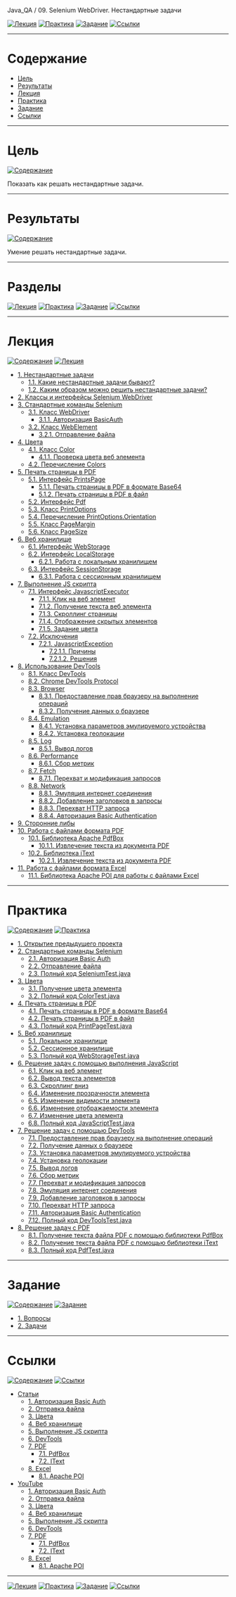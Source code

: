 Java_QA / 09. Selenium WebDriver. Нестандартные задачи

[![Лекция](https://img.shields.io/badge/-Лекция-ee99ff)](1.%20Лекция.md)
[![Практика](https://img.shields.io/badge/-Практика-aaffaa)](2.%20Практика.md)
[![Задание](https://img.shields.io/badge/-Задание-99ffee)](3.%20Задание.md)
[![Ссылки](https://img.shields.io/badge/-Ссылки-ffee99)](4.%20Ссылки.md)

***

# Содержание

* [Цель](#цель)
* [Результаты](#результаты)
* [Лекция](#лекция)
* [Практика](#практика)
* [Задание](#задание)
* [Ссылки](#ссылки)

***

# Цель

[![Содержание](https://img.shields.io/badge/-Содержание-1177ff)](#содержание)

Показать как решать нестандартные задачи.

***

# Результаты

[![Содержание](https://img.shields.io/badge/-Содержание-1177ff)](#содержание)

Умение решать нестандартные задачи.

***

# Разделы

[![Лекция](https://img.shields.io/badge/-Лекция-ee99ff)](1.%20Лекция.md)
[![Практика](https://img.shields.io/badge/-Практика-aaffaa)](2.%20Практика.md)
[![Задание](https://img.shields.io/badge/-Задание-99ffee)](3.%20Задание.md)
[![Ссылки](https://img.shields.io/badge/-Ссылки-ffee99)](4.%20Ссылки.md)

***

# Лекция

[![Содержание](https://img.shields.io/badge/-Содержание-1177ff)](#содержание)
[![Лекция](https://img.shields.io/badge/-Лекция-ee99ff)](1.%20Лекция.md)

* [1. Нестандартные задачи](1.%20Лекция.md#1-нестандартные-задачи)
    * [1.1. Какие нестандартные задачи бывают?](1.%20Лекция.md#11-какие-нестандартные-задачи-бывают)
    * [1.2. Каким образом можно решить нестандартные задачи?](1.%20Лекция.md#12-каким-образом-можно-решить-нестандартные-задачи)
* [2. Классы и интерфейсы Selenium WebDriver](1.%20Лекция.md#2-Классы-и-интерфейсы-Selenium-WebDriver)
* [3. Стандартные команды Selenium](1.%20Лекция.md#3-стандартные-команды-selenium)
    * [3.1. Класс WebDriver](1.%20Лекция.md#31-класс-webdriver)
        * [3.1.1. Авторизация BasicAuth](1.%20Лекция.md#311-авторизация-basicauth)
    * [3.2. Класс WebElement](1.%20Лекция.md#32-класс-webelement)
        * [3.2.1. Отправление файла](1.%20Лекция.md#321-отправление-файла)
* [4. Цвета](1.%20Лекция.md#4-цвета)
    * [4.1. Класс Color](1.%20Лекция.md#41-класс-color)
        * [4.1.1. Проверка цвета веб элемента](1.%20Лекция.md#411-проверка-цвета-веб-элемента)
    * [4.2. Перечисление Colors](1.%20Лекция.md#42-перечисление-colors)
* [5. Печать страницы в PDF](1.%20Лекция.md#5-печать-страницы-в-pdf)
    * [5.1. Интерфейс PrintsPage](1.%20Лекция.md#51-интерфейс-printspage)
        * [5.1.1. Печать страницы в PDF в формате Base64](1.%20Лекция.md#511-печать-страницы-в-pdf-в-формате-base64)
        * [5.1.2. Печать страницы в PDF в файл](1.%20Лекция.md#512-печать-страницы-в-pdf-в-файл)
    * [5.2. Интерфейс Pdf](1.%20Лекция.md#52-интерфейс-pdf)
    * [5.3. Класс PrintOptions](1.%20Лекция.md#53-класс-printoptions)
    * [5.4. Перечисление PrintOptions.Orientation](1.%20Лекция.md#54-перечисление-printoptionsorientation)
    * [5.5. Класс PageMargin](1.%20Лекция.md#55-класс-pagemargin)
    * [5.6. Класс PageSize](1.%20Лекция.md#56-класс-pagesize)
* [6. Веб хранилище](1.%20Лекция.md#6-веб-хранилище)
    * [6.1. Интерфейс WebStorage](1.%20Лекция.md#61-интерфейс-webstorage)
    * [6.2. Интерфейс LocalStorage](1.%20Лекция.md#62-интерфейс-localstorage)
        * [6.2.1. Работа с локальным хранилищем](1.%20Лекция.md#621-работа-с-локальным-хранилищем)
    * [6.3. Интерфейс SessionStorage](1.%20Лекция.md#63-интерфейс-sessionstorage)
        * [6.3.1. Работа с сессионным хранилищем](1.%20Лекция.md#631-работа-с-сессионным-хранилищем)
* [7. Выполнение JS скрипта](1.%20Лекция.md#7-выполнение-js-скрипта)
    * [7.1. Интерфейс JavascriptExecutor](1.%20Лекция.md#71-интерфейс-javascriptexecutor)
        * [7.1.1. Клик на веб элемент](1.%20Лекция.md#711-клик-на-веб-элемент)
        * [7.1.2. Получение текста веб элемента](1.%20Лекция.md#712-получение-текста-веб-элемента)
        * [7.1.3. Скроллинг страницы](1.%20Лекция.md#713-скроллинг-страницы)
        * [7.1.4. Отображение скрытых элементов](1.%20Лекция.md#714-отображение-скрытых-элементов)
        * [7.1.5. Задание цвета](1.%20Лекция.md#715-задание-цвета)
    * [7.2. Исключения](1.%20Лекция.md#72-исключения)
        * [7.2.1. JavascriptException](1.%20Лекция.md#721-javascriptexception)
            * [7.2.1.1. Причины](1.%20Лекция.md#7211-причины)
            * [7.2.1.2. Решения](1.%20Лекция.md#7212-решения)
* [8. Использование DevTools](1.%20Лекция.md#8-использование-devtools)
    * [8.1. Класс DevTools](1.%20Лекция.md#81-класс-devtools)
    * [8.2. Chrome DevTools Protocol](1.%20Лекция.md#82-chrome-devtools-protocol)
    * [8.3. Browser](1.%20Лекция.md#83-browser)
        * [8.3.1. Предоставление прав браузеру на выполнение операций](1.%20Лекция.md#831-предоставление-прав-браузеру-на-выполнение-операций)
        * [8.3.2. Получение данных о браузере](1.%20Лекция.md#832-получение-данных-о-браузере)
    * [8.4. Emulation](1.%20Лекция.md#84-emulation)
        * [8.4.1. Установка параметров эмулируемого устройства](1.%20Лекция.md#841-установка-параметров-эмулируемого-устройства)
        * [8.4.2. Установка геолокации](1.%20Лекция.md#842-установка-геолокации)
    * [8.5. Log](1.%20Лекция.md#85-log)
        * [8.5.1. Вывод логов](1.%20Лекция.md#851-вывод-логов)
    * [8.6. Performance](1.%20Лекция.md#86-performance)
        * [8.6.1. Сбор метрик](1.%20Лекция.md#861-сбор-метрик)
    * [8.7. Fetch](1.%20Лекция.md#87-fetch)
        * [8.7.1. Перехват и модификация запросов](1.%20Лекция.md#871-перехват-и-модификация-запросов)
    * [8.8. Network](1.%20Лекция.md#88-network)
        * [8.8.1. Эмуляция интернет соединения](1.%20Лекция.md#881-эмуляция-интернет-соединения)
        * [8.8.2. Добавление заголовков в запросы](1.%20Лекция.md#882-добавление-заголовков-в-запросы)
        * [8.8.3. Перехват HTTP запроса](1.%20Лекция.md#883-перехват-http-запроса)
        * [8.8.4. Авторизация Basic Authentication](1.%20Лекция.md#884-авторизация-basic-authentication)
* [9. Сторонние либы](1.%20Лекция.md#9-сторонние-либы)
* [10. Работа с файлами формата PDF](1.%20Лекция.md#10-работа-с-файлами-формата-pdf)
    * [10.1. Библиотека Apache PdfBox](1.%20Лекция.md#101-библиотека-apache-pdfbox)
        * [10.1.1. Извлечение текста из документа PDF](1.%20Лекция.md#1011-извлечение-текста-из-документа-pdf)
    * [10.2. Библиотека iText](1.%20Лекция.md#102-библиотека-itext)
        * [10.2.1. Извлечение текста из документа PDF](1.%20Лекция.md#1021-извлечение-текста-из-документа-pdf)
* [11. Работа с файлами формата Excel](1.%20Лекция.md#11-работа-с-файлами-формата-excel)
    * [11.1. Библиотека Apache POI для работы с файлами Excel](1.%20Лекция.md#111-библиотека-apache-poi-для-работы-с-файлами-excel)

***

# Практика

[![Содержание](https://img.shields.io/badge/-Содержание-1177ff)](#содержание)
[![Практика](https://img.shields.io/badge/-Практика-aaffaa)](2.%20Практика.md)

* [1. Открытие предыдущего проекта](2.%20Практика.md#1-открытие-предыдущего-проекта)
* [2. Стандартные команды Selenium](2.%20Практика.md#2-стандартные-команды-selenium)
    * [2.1. Авторизация Basic Auth](2.%20Практика.md#21-авторизация-basic-auth)
    * [2.2. Отправление файла](2.%20Практика.md#22-отправление-файла)
    * [2.3. Полный код SeleniumTest.java](2.%20Практика.md#23-полный-код-seleniumtestjava)
* [3. Цвета](2.%20Практика.md#3-цвета)
    * [3.1. Получение цвета элемента](2.%20Практика.md#31-получение-цвета-элемента)
    * [3.2. Полный код ColorTest.java](2.%20Практика.md#32-полный-код-colortestjava)
* [4. Печать страницы в PDF](2.%20Практика.md#4-печать-страницы-в-pdf)
    * [4.1. Печать страницы в PDF в формате Base64](2.%20Практика.md#41-печать-страницы-в-pdf-в-формате-base64)
    * [4.2. Печать страницы в PDF в файл](2.%20Практика.md#42-печать-страницы-в-pdf-в-файл)
    * [4.3. Полный код PrintPageTest.java](2.%20Практика.md#43-полный-код-printpagetestjava)
* [5. Веб хранилище](2.%20Практика.md#5-веб-хранилище)
    * [5.1. Локальное хранилище](2.%20Практика.md#51-локальное-хранилище)
    * [5.2. Сессионное хранилище](2.%20Практика.md#52-сессионное-хранилище)
    * [5.3. Полный код WebStorageTest.java](2.%20Практика.md#53-полный-код-webstoragetestjava)
* [6. Решение задач с помощью выполнения JavaScript](2.%20Практика.md#6-решение-задач-с-помощью-выполнения-javascript)
    * [6.1. Клик на веб элемент](2.%20Практика.md#61-клик-на-веб-элемент)
    * [6.2. Вывод текста элементов](2.%20Практика.md#62-вывод-текста-элементов)
    * [6.3. Скроллинг вниз](2.%20Практика.md#63-скроллинг-вниз)
    * [6.4. Изменение прозрачности элемента](2.%20Практика.md#64-изменение-прозрачности-элемента)
    * [6.5. Изменение видимости элемента](2.%20Практика.md#65-изменение-видимости-элемента)
    * [6.6. Изменение отображаемости элемента](2.%20Практика.md#66-изменение-отображаемости-элемента)
    * [6.7. Изменение цвета элемента](2.%20Практика.md#67-изменение-цвета-элемента)
    * [6.8. Полный код JavaScriptTest.java](2.%20Практика.md#68-полный-код-javascripttestjava)
* [7. Решение задач с помощью DevTools](2.%20Практика.md#7-решение-задач-с-помощью-devtools)
    * [7.1. Предоставление прав браузеру на выполнение операций](2.%20Практика.md#71-предоставление-прав-браузеру-на-выполнение-операций)
    * [7.2. Получение данных о браузере](2.%20Практика.md#72-получение-данных-о-браузере)
    * [7.3. Установка параметров эмулируемого устройства](2.%20Практика.md#73-установка-параметров-эмулируемого-устройства)
    * [7.4. Установка геолокации](2.%20Практика.md#74-установка-геолокации)
    * [7.5. Вывод логов](2.%20Практика.md#75-вывод-логов)
    * [7.6. Сбор метрик](2.%20Практика.md#76-сбор-метрик)
    * [7.7. Перехват и модификация запросов](2.%20Практика.md#77-перехват-и-модификация-запросов)
    * [7.8. Эмуляция интернет соединения](2.%20Практика.md#78-эмуляция-интернет-соединения)
    * [7.9. Добавление заголовков в запросы](2.%20Практика.md#79-добавление-заголовков-в-запросы)
    * [7.10. Перехват HTTP запроса](2.%20Практика.md#710-перехват-http-запроса)
    * [7.11. Авторизация Basic Authentication](2.%20Практика.md#711-авторизация-basic-authentication)
    * [7.12. Полный код DevToolsTest.java](2.%20Практика.md#712-полный-код-devtoolstestjava)
* [8. Решение задач с PDF](2.%20Практика.md#8-решение-задач-с-pdf)
    * [8.1. Получение текста файла PDF с помощью библиотеки PdfBox](2.%20Практика.md#81-получение-текста-файла-pdf-с-помощью-библиотеки-pdfbox)
    * [8.2. Получение текста файла PDF с помощью библиотеки iText](2.%20Практика.md#82-получение-текста-файла-pdf-с-помощью-библиотеки-itext)
    * [8.3. Полный код PdfTest.java](2.%20Практика.md#83-полный-код-pdftestjava)

***

# Задание

[![Содержание](https://img.shields.io/badge/-Содержание-1177ff)](#содержание)
[![Задание](https://img.shields.io/badge/-Задание-99ffee)](3.%20Задание.md)

* [1. Вопросы](3.%20Задание.md#1-вопросы)
* [2. Задачи](3.%20Задание.md#2-задачи)

***

# Ссылки

[![Содержание](https://img.shields.io/badge/-Содержание-1177ff)](#содержание)
[![Ссылки](https://img.shields.io/badge/-Ссылки-ffee99)](4.%20Ссылки.md)

* [Статьи](4.%20Ссылки.md#статьи)
    * [1. Авторизация Basic Auth](4.%20Ссылки.md#1-авторизация-basic-auth)
    * [2. Отправка файла](4.%20Ссылки.md#2-отправка-файла)
    * [3. Цвета](4.%20Ссылки.md#3-цвета)
    * [4. Веб хранилище](4.%20Ссылки.md#4-веб-хранилище)
    * [5. Выполнение JS скрипта](4.%20Ссылки.md#5-выполнение-js-скрипта)
    * [6. DevTools](4.%20Ссылки.md#6-devtools)
    * [7. PDF](4.%20Ссылки.md#7-pdf)
        * [7.1. PdfBox](4.%20Ссылки.md#71-pdfbox)
        * [7.2. IText](4.%20Ссылки.md#72-itext)
    * [8. Excel](4.%20Ссылки.md#8-excel)
        * [8.1. Apache POI](4.%20Ссылки.md#81-apache-poi)
* [YouTube](4.%20Ссылки.md#youtube)
    * [1. Авторизация Basic Auth](4.%20Ссылки.md#1-авторизация-basic-auth-1)
    * [2. Отправка файла](4.%20Ссылки.md#2-отправка-файла-1)
    * [3. Цвета](4.%20Ссылки.md#3-цвета-1)
    * [4. Веб хранилище](4.%20Ссылки.md#4-веб-хранилище-1)
    * [5. Выполнение JS скрипта](4.%20Ссылки.md#5-выполнение-js-скрипта-1)
    * [6. DevTools](4.%20Ссылки.md#6-devtools-1)
    * [7. PDF](4.%20Ссылки.md#7-pdf-1)
        * [7.1. PdfBox](4.%20Ссылки.md#71-pdfbox-1)
        * [7.2. IText](4.%20Ссылки.md#72-itext-1)
    * [8. Excel](4.%20Ссылки.md#8-excel-1)
        * [8.1. Apache POI](4.%20Ссылки.md#81-apache-poi-1)

***

[![Лекция](https://img.shields.io/badge/-Лекция-ee99ff)](1.%20Лекция.md)
[![Практика](https://img.shields.io/badge/-Практика-aaffaa)](2.%20Практика.md)
[![Задание](https://img.shields.io/badge/-Задание-99ffee)](3.%20Задание.md)
[![Ссылки](https://img.shields.io/badge/-Ссылки-ffee99)](4.%20Ссылки.md)